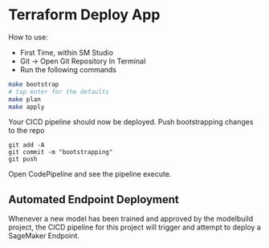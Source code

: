 # Terraform Deploy App

How to use:

- First Time, within SM Studio
- Git -> Open Git Repository In Terminal
- Run the following commands

```bash
make bootstrap
# tap enter for the defaults
make plan
make apply
```

Your CICD pipeline should now be deployed. Push bootstrapping changes to the repo

```
git add -A
git commit -m "bootstrapping"
git push
```

Open CodePipeline and see the pipeline execute.

## Automated Endpoint Deployment

Whenever a new model has been trained and approved by the modelbuild project, the CICD pipeline for this project will 
trigger and attempt to deploy a SageMaker Endpoint. 